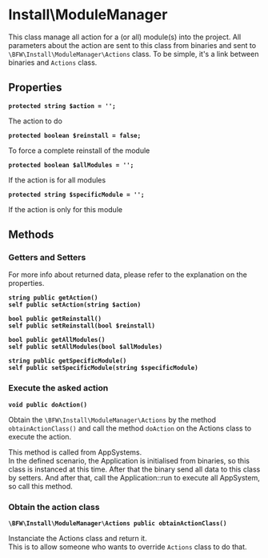 # Install\ModuleManager

This class manage all action for a (or all) module(s) into the project. All parameters about the action are sent to this class from binaries and sent to `\BFW\Install\ModuleManager\Actions` class. To be simple, it's a link between binaries and `Actions` class.

## Properties

__`protected string $action = '';`__

The action to do

__`protected boolean $reinstall = false;`__

To force a complete reinstall of the module

__`protected boolean $allModules = '';`__

If the action is for all modules

__`protected string $specificModule = '';`__

If the action is only for this module

## Methods

### Getters and Setters

For more info about returned data, please refer to the explanation on the properties.

__`string public getAction()`__  
__`self public setAction(string $action)`__

__`bool public getReinstall()`__  
__`self public setReinstall(bool $reinstall)`__

__`bool public getAllModules()`__  
__`self public setAllModules(bool $allModules)`__

__`string public getSpecificModule()`__  
__`self public setSpecificModule(string $specificModule)`__

### Execute the asked action

__`void public doAction()`__

Obtain the `\BFW\Install\ModuleManager\Actions` by the method `obtainActionClass()` and call the method `doAction` on the Actions class to execute the action.

This method is called from AppSystems.  
In the defined scenario, the Application is initialised from binaries, so this class is instanced at this time. After that the binary send all data to this class by setters. And after that, call the Application::run to execute all AppSystem, so call this method.

### Obtain the action class

__`\BFW\Install\ModuleManager\Actions public obtainActionClass()`__

Instanciate the Actions class and return it.  
This is to allow someone who wants to override `Actions` class to do that.
